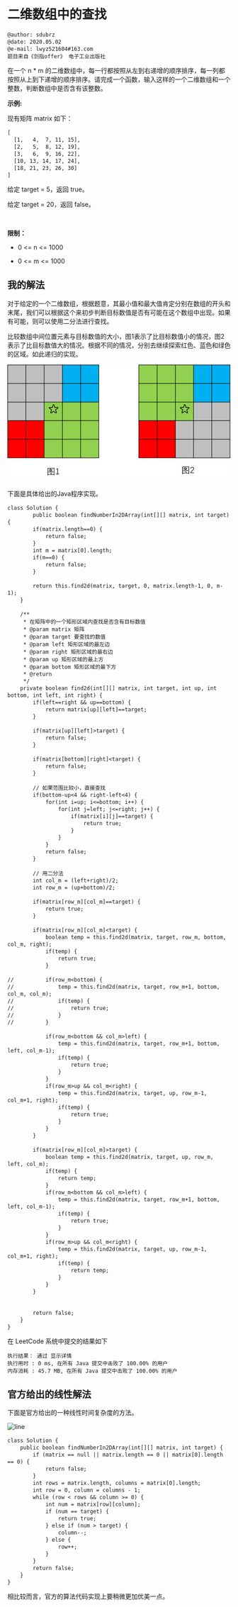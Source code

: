 # 二维数组中的查找

```
@author: sdubrz
@date: 2020.05.02
@e-mail: lwyz521604#163.com
题目来自《剑指offer》 电子工业出版社
```

在一个 n * m 的二维数组中，每一行都按照从左到右递增的顺序排序，每一列都按照从上到下递增的顺序排序。请完成一个函数，输入这样的一个二维数组和一个整数，判断数组中是否含有该整数。

**示例:**

现有矩阵 matrix 如下：

```
[
  [1,   4,  7, 11, 15],
  [2,   5,  8, 12, 19],
  [3,   6,  9, 16, 22],
  [10, 13, 14, 17, 24],
  [18, 21, 23, 26, 30]
]
```
给定 target = 5，返回 true。

给定 target = 20，返回 false。

 

**限制：**

+ 0 <= n <= 1000

+ 0 <= m <= 1000

## 我的解法

对于给定的一个二维数组，根据题意，其最小值和最大值肯定分别在数组的开头和末尾，我们可以根据这个来初步判断目标数值是否有可能在这个数组中出现。如果有可能，则可以使用二分法进行查找。

比较数组中间位置元素与目标数值的大小，图1表示了比目标数值小的情况，图2表示了比目标数值大的情况。根据不同的情况，分别去继续探索红色、蓝色和绿色的区域。如此递归的实现。

![](images/4.png)

下面是具体给出的Java程序实现。

```
class Solution {
    	public boolean findNumberIn2DArray(int[][] matrix, int target) {
		if(matrix.length==0) {
			return false;
		}
		int m = matrix[0].length;
		if(m==0) {
			return false;
		}
		
		return this.find2d(matrix, target, 0, matrix.length-1, 0, m-1);
	}
	
	/**
	 * 在矩阵中的一个矩形区域内查找是否含有目标数值
	 * @param matrix 矩阵
	 * @param target 要查找的数值
	 * @param left 矩形区域的最左边
	 * @param right 矩形区域的最右边
	 * @param up 矩形区域的最上方
	 * @param bottom 矩形区域的最下方
	 * @return
	 */
	private boolean find2d(int[][] matrix, int target, int up, int bottom, int left, int right) {
		if(left==right && up==bottom) {
			return matrix[up][left]==target;
		}
		
		if(matrix[up][left]>target) {
			return false;
		}
		
		if(matrix[bottom][right]<target) {
			return false;
		}
		
		// 如果范围比较小，直接查找
		if(bottom-up<4 && right-left<4) {
			for(int i=up; i<=bottom; i++) {
				for(int j=left; j<=right; j++) {
					if(matrix[i][j]==target) {
						return true;
					}
				}
			}
			return false;
		}
		
		// 用二分法
		int col_m = (left+right)/2;
		int row_m = (up+bottom)/2;
		
		if(matrix[row_m][col_m]==target) {
			return true;
		}
		
		if(matrix[row_m][col_m]<target) {
			boolean temp = this.find2d(matrix, target, row_m, bottom, col_m, right);
			if(temp) {
				return true;
			}
			
//			if(row_m<bottom) {
//				temp = this.find2d(matrix, target, row_m+1, bottom, col_m, col_m);
//				if(temp) {
//					return true;
//				}
//			}
			
			if(row_m<bottom && col_m>left) {
				temp = this.find2d(matrix, target, row_m+1, bottom, left, col_m-1);
				if(temp) {
					return true;
				}
			}
			if(row_m>up && col_m<right) {
				temp = this.find2d(matrix, target, up, row_m-1, col_m+1, right);
				if(temp) {
					return true;
				}
			}
		}
		
		if(matrix[row_m][col_m]>target) {
			boolean temp = this.find2d(matrix, target, up, row_m, left, col_m);
			if(temp) {
				return temp;
			}
			if(row_m<bottom && col_m>left) {
				temp = this.find2d(matrix, target, row_m+1, bottom, left, col_m-1);
				if(temp) {
					return true;
				}
			}
			if(row_m>up && col_m<right) {
				temp = this.find2d(matrix, target, up, row_m-1, col_m+1, right);
				if(temp) {
					return temp;
				}
			}
		}
		
		
		return false;
	}
}
```

在 LeetCode 系统中提交的结果如下

```
执行结果： 通过 显示详情
执行用时 : 0 ms, 在所有 Java 提交中击败了 100.00% 的用户
内存消耗 : 45.7 MB, 在所有 Java 提交中击败了 100.00% 的用户
```

## 官方给出的线性解法

下面是官方给出的一种线性时间复杂度的方法。

![line](/images/4_1.png)

```
class Solution {
    public boolean findNumberIn2DArray(int[][] matrix, int target) {
        if (matrix == null || matrix.length == 0 || matrix[0].length == 0) {
            return false;
        }
        int rows = matrix.length, columns = matrix[0].length;
        int row = 0, column = columns - 1;
        while (row < rows && column >= 0) {
            int num = matrix[row][column];
            if (num == target) {
                return true;
            } else if (num > target) {
                column--;
            } else {
                row++;
            }
        }
        return false;
    }
}
```

相比较而言，官方的算法代码实现上要稍微更加优美一点。

